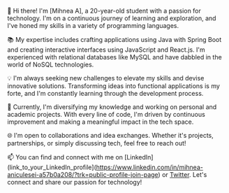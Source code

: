👋 Hi there! I'm [Mihnea A], a 20-year-old student with a passion for technology. I'm on a continuous journey of learning and exploration, and I've honed my skills in a variety of programming languages.

📚 My expertise includes crafting applications using Java with Spring Boot and creating interactive interfaces using JavaScript and React.js. I'm experienced with relational databases like MySQL and have dabbled in the world of NoSQL technologies.

💡 I'm always seeking new challenges to elevate my skills and devise innovative solutions. Transforming ideas into functional applications is my forte, and I'm constantly learning through the development process.

🚀 Currently, I'm diversifying my knowledge and working on personal and academic projects. With every line of code, I'm driven by continuous improvement and making a meaningful impact in the tech space.

🌐 I'm open to collaborations and idea exchanges. Whether it's projects, partnerships, or simply discussing tech, feel free to reach out!

📫 You can find and connect with me on [LinkedIn](link_to_your_LinkedIn_profile](https://www.linkedin.com/in/mihnea-aniculesei-a57b0a208/?trk=public-profile-join-page) or [Twitter](link_to_your_Twitter_profile). Let's connect and share our passion for technology!
